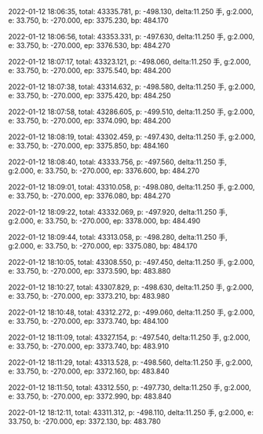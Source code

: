 2022-01-12 18:06:35, total: 43335.781, p: -498.130, delta:11.250 手, g:2.000, e: 33.750, b: -270.000, ep: 3375.230, bp: 484.170

2022-01-12 18:06:56, total: 43353.331, p: -497.630, delta:11.250 手, g:2.000, e: 33.750, b: -270.000, ep: 3376.530, bp: 484.270

2022-01-12 18:07:17, total: 43323.121, p: -498.060, delta:11.250 手, g:2.000, e: 33.750, b: -270.000, ep: 3375.540, bp: 484.200

2022-01-12 18:07:38, total: 43314.632, p: -498.580, delta:11.250 手, g:2.000, e: 33.750, b: -270.000, ep: 3375.420, bp: 484.250

2022-01-12 18:07:58, total: 43286.605, p: -499.510, delta:11.250 手, g:2.000, e: 33.750, b: -270.000, ep: 3374.090, bp: 484.200

2022-01-12 18:08:19, total: 43302.459, p: -497.430, delta:11.250 手, g:2.000, e: 33.750, b: -270.000, ep: 3375.850, bp: 484.160

2022-01-12 18:08:40, total: 43333.756, p: -497.560, delta:11.250 手, g:2.000, e: 33.750, b: -270.000, ep: 3376.600, bp: 484.270

2022-01-12 18:09:01, total: 43310.058, p: -498.080, delta:11.250 手, g:2.000, e: 33.750, b: -270.000, ep: 3376.080, bp: 484.270

2022-01-12 18:09:22, total: 43332.069, p: -497.920, delta:11.250 手, g:2.000, e: 33.750, b: -270.000, ep: 3378.000, bp: 484.490

2022-01-12 18:09:44, total: 43313.058, p: -498.280, delta:11.250 手, g:2.000, e: 33.750, b: -270.000, ep: 3375.080, bp: 484.170

2022-01-12 18:10:05, total: 43308.550, p: -497.450, delta:11.250 手, g:2.000, e: 33.750, b: -270.000, ep: 3373.590, bp: 483.880

2022-01-12 18:10:27, total: 43307.829, p: -498.630, delta:11.250 手, g:2.000, e: 33.750, b: -270.000, ep: 3373.210, bp: 483.980

2022-01-12 18:10:48, total: 43312.272, p: -499.060, delta:11.250 手, g:2.000, e: 33.750, b: -270.000, ep: 3373.740, bp: 484.100

2022-01-12 18:11:09, total: 43327.154, p: -497.540, delta:11.250 手, g:2.000, e: 33.750, b: -270.000, ep: 3373.740, bp: 483.910

2022-01-12 18:11:29, total: 43313.528, p: -498.560, delta:11.250 手, g:2.000, e: 33.750, b: -270.000, ep: 3372.160, bp: 483.840

2022-01-12 18:11:50, total: 43312.550, p: -497.730, delta:11.250 手, g:2.000, e: 33.750, b: -270.000, ep: 3372.990, bp: 483.840

2022-01-12 18:12:11, total: 43311.312, p: -498.110, delta:11.250 手, g:2.000, e: 33.750, b: -270.000, ep: 3372.130, bp: 483.780